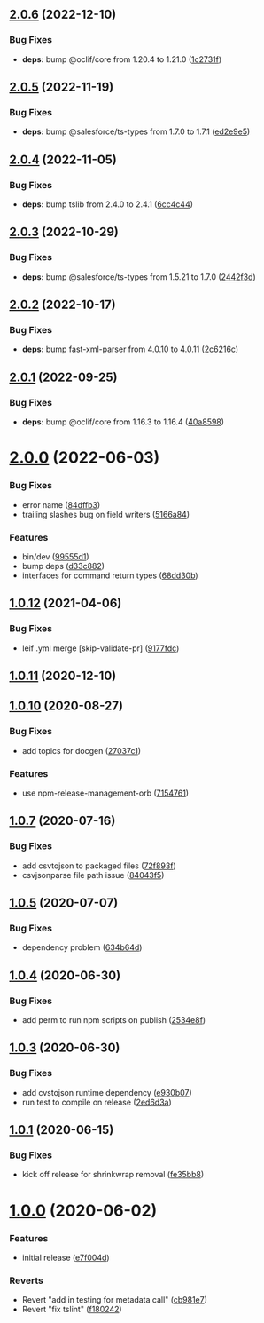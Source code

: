 ## [2.0.6](https://github.com/salesforcecli/plugin-custom-metadata/compare/2.0.5...2.0.6) (2022-12-10)


### Bug Fixes

* **deps:** bump @oclif/core from 1.20.4 to 1.21.0 ([1c2731f](https://github.com/salesforcecli/plugin-custom-metadata/commit/1c2731f467629157479395321b1cd9bb36497c5d))



## [2.0.5](https://github.com/salesforcecli/plugin-custom-metadata/compare/2.0.4...2.0.5) (2022-11-19)


### Bug Fixes

* **deps:** bump @salesforce/ts-types from 1.7.0 to 1.7.1 ([ed2e9e5](https://github.com/salesforcecli/plugin-custom-metadata/commit/ed2e9e53cf173f3d5765746039b35cf9a8663382))



## [2.0.4](https://github.com/salesforcecli/plugin-custom-metadata/compare/2.0.3...2.0.4) (2022-11-05)


### Bug Fixes

* **deps:** bump tslib from 2.4.0 to 2.4.1 ([6cc4c44](https://github.com/salesforcecli/plugin-custom-metadata/commit/6cc4c448c9b4fd86b387c871349bc93ef7be40e7))



## [2.0.3](https://github.com/salesforcecli/plugin-custom-metadata/compare/2.0.2...2.0.3) (2022-10-29)


### Bug Fixes

* **deps:** bump @salesforce/ts-types from 1.5.21 to 1.7.0 ([2442f3d](https://github.com/salesforcecli/plugin-custom-metadata/commit/2442f3d865e2b25abbd3a52a3b0603379422c61d))



## [2.0.2](https://github.com/salesforcecli/plugin-custom-metadata/compare/2.0.1...2.0.2) (2022-10-17)


### Bug Fixes

* **deps:** bump fast-xml-parser from 4.0.10 to 4.0.11 ([2c6216c](https://github.com/salesforcecli/plugin-custom-metadata/commit/2c6216c6be9bf81e028f24fafc7165a6f4595431))



## [2.0.1](https://github.com/salesforcecli/plugin-custom-metadata/compare/v2.0.0...2.0.1) (2022-09-25)


### Bug Fixes

* **deps:** bump @oclif/core from 1.16.3 to 1.16.4 ([40a8598](https://github.com/salesforcecli/plugin-custom-metadata/commit/40a859893710024d8866712df81939dfdf63c3d2))



# [2.0.0](https://github.com/salesforcecli/plugin-custom-metadata/compare/v1.0.12...v2.0.0) (2022-06-03)


### Bug Fixes

* error name ([84dffb3](https://github.com/salesforcecli/plugin-custom-metadata/commit/84dffb35e722ce677aadf5cc5126d8f5814f00bc))
* trailing slashes bug on field writers ([5166a84](https://github.com/salesforcecli/plugin-custom-metadata/commit/5166a84f104dc818c6acd571b14f7097fae2c06d))


### Features

* bin/dev ([99555d1](https://github.com/salesforcecli/plugin-custom-metadata/commit/99555d1009d4e4abb2959abe60bf308a7293829b))
* bump deps ([d33c882](https://github.com/salesforcecli/plugin-custom-metadata/commit/d33c882817d296a7e039a78641553bcb00685727))
* interfaces for command return types ([68dd30b](https://github.com/salesforcecli/plugin-custom-metadata/commit/68dd30bff5052ed3bd9910a329c20f230b4227d1))



## [1.0.12](https://github.com/salesforcecli/plugin-custom-metadata/compare/v1.0.11...v1.0.12) (2021-04-06)


### Bug Fixes

* leif .yml merge [skip-validate-pr] ([9177fdc](https://github.com/salesforcecli/plugin-custom-metadata/commit/9177fdc23b42f6cd1c96ee1d34cf74093994c407))



## [1.0.11](https://github.com/salesforcecli/plugin-custom-metadata/compare/v1.0.10...v1.0.11) (2020-12-10)



## [1.0.10](https://github.com/salesforcecli/plugin-custom-metadata/compare/v1.0.8...v1.0.10) (2020-08-27)


### Bug Fixes

* add topics for docgen ([27037c1](https://github.com/salesforcecli/plugin-custom-metadata/commit/27037c1825c384e1ac142d8ae465b9d06bd2fba7))


### Features

* use npm-release-management-orb ([7154761](https://github.com/salesforcecli/plugin-custom-metadata/commit/7154761d3f0cfedc223f3a38cb7c8970f616bf22))



## [1.0.7](https://github.com/salesforcecli/plugin-custom-metadata/compare/v1.0.6...v1.0.7) (2020-07-16)


### Bug Fixes

* add csvtojson to packaged files ([72f893f](https://github.com/salesforcecli/plugin-custom-metadata/commit/72f893f2f272e0835a3b7faced2c29dcb815ba8f))
* csvjsonparse file path issue ([84043f5](https://github.com/salesforcecli/plugin-custom-metadata/commit/84043f542788d3725639e9fe239d7b5d411e16f7))



## [1.0.5](https://github.com/salesforcecli/plugin-custom-metadata/compare/v1.0.4...v1.0.5) (2020-07-07)


### Bug Fixes

* dependency problem ([634b64d](https://github.com/salesforcecli/plugin-custom-metadata/commit/634b64db8532eb756f729b445bb24006d75e3a7c))



## [1.0.4](https://github.com/salesforcecli/plugin-custom-metadata/compare/v1.0.3...v1.0.4) (2020-06-30)


### Bug Fixes

* add perm to run npm scripts on publish ([2534e8f](https://github.com/salesforcecli/plugin-custom-metadata/commit/2534e8f1e62c8d612baa827aea7a9ece3c12a0ba))



## [1.0.3](https://github.com/salesforcecli/plugin-custom-metadata/compare/v1.0.2...v1.0.3) (2020-06-30)


### Bug Fixes

* add cvstojson runtime dependency ([e930b07](https://github.com/salesforcecli/plugin-custom-metadata/commit/e930b07a71a445f6e9817d526976691210f5191e))
* run test to compile on release ([2ed6d3a](https://github.com/salesforcecli/plugin-custom-metadata/commit/2ed6d3a7a78ff85aab21c288d2cfcd157744e105))



## [1.0.1](https://github.com/salesforcecli/plugin-custom-metadata/compare/v1.0.0...v1.0.1) (2020-06-15)


### Bug Fixes

* kick off release for shrinkwrap removal ([fe35bb8](https://github.com/salesforcecli/plugin-custom-metadata/commit/fe35bb850815898606bf6e774951abbf0329aa6f))



# [1.0.0](https://github.com/salesforcecli/plugin-custom-metadata/compare/f1802429bdf16e67dd69d94b586bc6dbf85873b7...v1.0.0) (2020-06-02)


### Features

* initial release ([e7f004d](https://github.com/salesforcecli/plugin-custom-metadata/commit/e7f004dffa0bc7e9a29002f7d9383712a4787d17))


### Reverts

* Revert "add in testing for metadata call" ([cb981e7](https://github.com/salesforcecli/plugin-custom-metadata/commit/cb981e70b646d65eb2b037751f7631d0f11e2498))
* Revert "fix tslint" ([f180242](https://github.com/salesforcecli/plugin-custom-metadata/commit/f1802429bdf16e67dd69d94b586bc6dbf85873b7))



